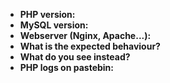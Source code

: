 * **PHP version:**
* **MySQL version:**
* **Webserver (Nginx, Apache...):**
* **What is the expected behaviour?**
* **What do you see instead?**
* **PHP logs on pastebin:**
